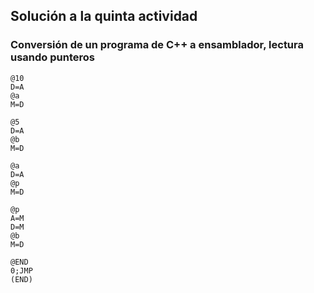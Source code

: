 ## Solución a la quinta actividad
### Conversión de un programa de C++ a ensamblador, lectura usando punteros
```
@10
D=A
@a
M=D

@5
D=A
@b
M=D

@a
D=A
@p
M=D

@p
A=M
D=M
@b
M=D

@END
0;JMP
(END)
```
